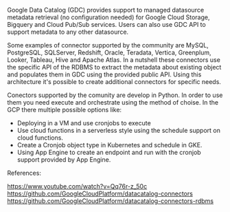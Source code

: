Google Data Catalog (GDC) provides support to managed datasource metadata retrieval (no configuration needed) for Google Cloud Storage, Bigquery and Cloud Pub/Sub services. Users can also use GDC API to support metadata to any other datasource.

Some examples of connector supported by the community are MySQL, PostgreSQL, SQLServer, Redshift, Oracle, Teradata, Vertica, Greenplum, Looker, Tableau, Hive and Apache Atlas. In a nutshell these connectors use the specific API of the RDBMS to extract the metadata about existing object and populates them in GDC using the provided public API. Using this architecture it's possible to create additional connectors for specific needs.

Conectors supported by the comunity are develop in Python. In order to use them you need execute and orchestrate using the method of choise. In the GCP there multiple possible options like:

 - Deploying in a VM and use cronjobs to execute
 - Use cloud functions in a serverless style using the schedule support on cloud functions.
 - Create a Cronjob object type in Kubernetes and schedule in GKE.
 - Using App Engine to create an endpoint and run with the cronjob support provided by App Engine.
 
 
References:

https://www.youtube.com/watch?v=Qq76r-z_50c
https://github.com/GoogleCloudPlatform/datacatalog-connectors
https://github.com/GoogleCloudPlatform/datacatalog-connectors-rdbms

